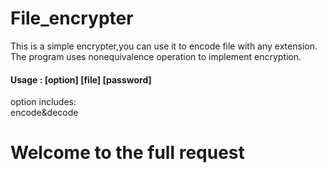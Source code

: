 # File_encrypter

This is a simple encrypter,you can use it to encode file with any extension.  
The program uses nonequivalence operation to implement encryption.  

#### Usage : [option] [file] [password]  

option includes:  
encode&decode  

# Welcome to the full request
